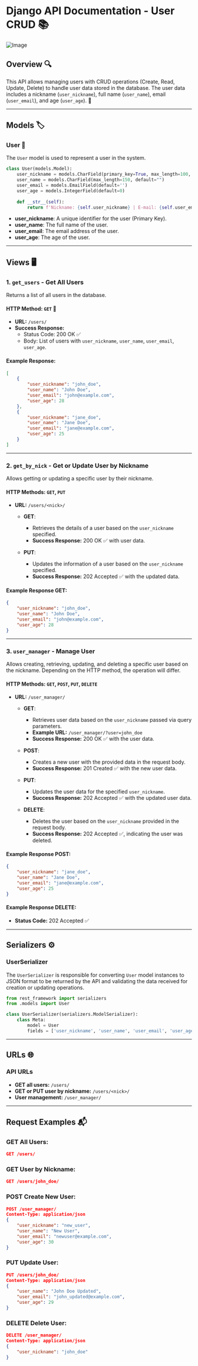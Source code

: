 # **Django API Documentation - User CRUD** 📚

![Image](https://github.com/user-attachments/assets/6e1a11b6-7092-4a2c-82c5-c629f9ad74f0)

## **Overview** 🔍
This API allows managing users with CRUD operations (Create, Read, Update, Delete) to handle user data stored in the database. The user data includes a nickname (`user_nickname`), full name (`user_name`), email (`user_email`), and age (`user_age`). 👤

---

## **Models** 🏷️

### **User** 👤
The `User` model is used to represent a user in the system.

```python
class User(models.Model):
    user_nickname = models.CharField(primary_key=True, max_length=100, default="")
    user_name = models.CharField(max_length=150, default="")
    user_email = models.EmailField(default='')
    user_age = models.IntegerField(default=0)
    
    def __str__(self):
        return f'Nickname: {self.user_nickname} | E-mail: {self.user_email}'
```

- **user_nickname**: A unique identifier for the user (Primary Key).
- **user_name**: The full name of the user.
- **user_email**: The email address of the user.
- **user_age**: The age of the user.

---

## **Views** 🖥️

### **1. `get_users`** - Get All Users
Returns a list of all users in the database.

#### **HTTP Method:** `GET` 📡

- **URL:** `/users/`
- **Success Response:** 
  - Status Code: 200 OK ✅
  - Body: List of users with `user_nickname`, `user_name`, `user_email`, `user_age`.

#### **Example Response:**

```json
[
    {
        "user_nickname": "john_doe",
        "user_name": "John Doe",
        "user_email": "john@example.com",
        "user_age": 28
    },
    {
        "user_nickname": "jane_doe",
        "user_name": "Jane Doe",
        "user_email": "jane@example.com",
        "user_age": 25
    }
]
```

---

### **2. `get_by_nick`** - Get or Update User by Nickname
Allows getting or updating a specific user by their nickname.

#### **HTTP Methods:** `GET`, `PUT`

- **URL:** `/users/<nick>/`
  - **GET**: 
    - Retrieves the details of a user based on the `user_nickname` specified.
    - **Success Response:** 200 OK ✅ with user data.
  
  - **PUT**: 
    - Updates the information of a user based on the `user_nickname` specified.
    - **Success Response:** 202 Accepted ✅ with the updated data.

#### **Example Response GET:**
```json
{
    "user_nickname": "john_doe",
    "user_name": "John Doe",
    "user_email": "john@example.com",
    "user_age": 28
}
```

---

### **3. `user_manager`** - Manage User
Allows creating, retrieving, updating, and deleting a specific user based on the nickname. Depending on the HTTP method, the operation will differ.

#### **HTTP Methods:** `GET`, `POST`, `PUT`, `DELETE`

- **URL:** `/user_manager/`
  - **GET**: 
    - Retrieves user data based on the `user_nickname` passed via query parameters.
    - **Example URL:** `/user_manager/?user=john_doe`
    - **Success Response:** 200 OK ✅ with the user data.

  - **POST**: 
    - Creates a new user with the provided data in the request body.
    - **Success Response:** 201 Created ✅ with the new user data.

  - **PUT**: 
    - Updates the user data for the specified `user_nickname`.
    - **Success Response:** 202 Accepted ✅ with the updated user data.

  - **DELETE**: 
    - Deletes the user based on the `user_nickname` provided in the request body.
    - **Success Response:** 202 Accepted ✅, indicating the user was deleted.

#### **Example Response POST:**
```json
{
    "user_nickname": "jane_doe",
    "user_name": "Jane Doe",
    "user_email": "jane@example.com",
    "user_age": 25
}
```

#### **Example Response DELETE:**
- **Status Code:** 202 Accepted ✅

---

## **Serializers** ⚙️

### **UserSerializer**
The `UserSerializer` is responsible for converting `User` model instances to JSON format to be returned by the API and validating the data received for creation or updating operations.

```python
from rest_framework import serializers
from .models import User

class UserSerializer(serializers.ModelSerializer):
    class Meta:
        model = User
        fields = ['user_nickname', 'user_name', 'user_email', 'user_age']
```

---

## **URLs** 🌐

### **API URLs**

- **GET all users:** `/users/`
- **GET or PUT user by nickname:** `/users/<nick>/`
- **User management:** `/user_manager/`

---

## **Request Examples** 📬

### **GET All Users:**
```json
GET /users/
```

### **GET User by Nickname:**
```json
GET /users/john_doe/
```

### **POST Create New User:**
```json
POST /user_manager/
Content-Type: application/json
{
    "user_nickname": "new_user",
    "user_name": "New User",
    "user_email": "newuser@example.com",
    "user_age": 30
}
```

### **PUT Update User:**
```json
PUT /users/john_doe/
Content-Type: application/json
{
    "user_name": "John Doe Updated",
    "user_email": "john_updated@example.com",
    "user_age": 29
}
```

### **DELETE Delete User:**
```json
DELETE /user_manager/
Content-Type: application/json
{
    "user_nickname": "john_doe"
}
```
